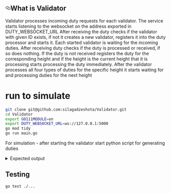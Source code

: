 <h2><a id="user-content-whats-tron" class="anchor" aria-hidden="true" href="#whats-tron"><svg class="octicon octicon-link" viewBox="0 0 16 16" version="1.1" width="16" height="16" aria-hidden="true"><path fill-rule="evenodd" d="M4 9h1v1H4c-1.5 0-3-1.69-3-3.5S2.55 3 4 3h4c1.45 0 3 1.69 3 3.5 0 1.41-.91 2.72-2 3.25V8.59c.58-.45 1-1.27 1-2.09C10 5.22 8.98 4 8 4H4c-.98 0-2 1.22-2 2.5S3 9 4 9zm9-3h-1v1h1c1 0 2 1.22 2 2.5S13.98 12 13 12H9c-.98 0-2-1.22-2-2.5 0-.83.42-1.64 1-2.09V6.25c-1.09.53-2 1.84-2 3.25C6 11.31 7.55 13 9 13h4c1.45 0 3-1.69 3-3.5S14.5 6 13 6z"></path></svg></a>What is Validator</h2>
<p>Validator processes incoming duty requests for each validator. The service starts listening to the websocket on the address exported in DUTY_WEBSOCKET_URL
After receiving the duty checks if the validator with given ID exists, if not it creates a new validator, registers it into the duty processor and starts it. Each started validator is waiting for the incoming duties. After receiving duty checks if the duty is processed or received, if so does nothing. If the duty is not received registers the duty for the corresponding height and if the height is the current height that it is processing starts processing the duty immediately. After the validator processes all four types of duties for the specific height it starts waiting for and processing duties for the next height</p>

# run to simulate
```bash
git clone git@github.com:silagadzeshota/Validator.git
cd Validator
export GO111MODULE=on
export DUTY_WEBSOCKET_URL=ws://127.0.0.1:5000
go mod tidy
go run main.go
```

For simulation - after starting the validator start python script for generating duties
<details>
<summary>Expected output</summary>
<div class="highlight highlight-source-shell"><pre>
2023/06/18 20:55:41 listening for incoming duties to process
Validator  5  created and started listening for incoming duties
2023/06/18 20:55:44 Validator  5 : Received new duty  PROPOSER  for the height  0
2023/06/18 20:55:44 Validator  5 : Processed duty  PROPOSER  for the height  0
2023/06/18 20:55:47 Validator  5 : Received new duty  ATTESTER  for the height  0
2023/06/18 20:55:47 Validator  5 : Processed duty  ATTESTER  for the height  0
Validator  1  created and started listening for incoming duties
2023/06/18 20:55:50 Validator  1 : Received new duty  PROPOSER  for the height  0
2023/06/18 20:55:50 Validator  1 : Processed duty  PROPOSER  for the height  0
2023/06/18 20:55:53 Validator  5 : Received new duty  AGGREGATOR  for the height  0
2023/06/18 20:55:53 Validator  5 : Processed duty  AGGREGATOR  for the height  0
2023/06/18 20:55:56 Validator  5 : Received new duty  SYNC_COMMITTEE  for the height  0
2023/06/18 20:55:56 Validator  5 : Processed duty  SYNC_COMMITTEE  for the height  0
2023/06/18 20:55:56 Validator  5  moved to height  1
2023/06/18 20:55:59 Validator  1 : Received new duty  ATTESTER  for the height  0
2023/06/18 20:55:59 Validator  1 : Processed duty  ATTESTER  for the height  0
Validator  3  created and started listening for incoming duties
2023/06/18 20:56:02 Validator  3 : Received new duty  PROPOSER  for the height  0
2023/06/18 20:56:02 Validator  3 : Processed duty  PROPOSER  for the height  0
Validator  4  created and started listening for incoming duties
2023/06/18 20:56:05 Validator  4 : Received new duty  PROPOSER  for the height  0
2023/06/18 20:56:05 Validator  4 : Processed duty  PROPOSER  for the height  0
Validator  2  created and started listening for incoming duties
2023/06/18 20:56:08 Validator  2 : Received new duty  PROPOSER  for the height  0
2023/06/18 20:56:08 Validator  2 : Processed duty  PROPOSER  for the height  0
2023/06/18 20:56:11 Validator  2 : Received new duty  ATTESTER  for the height  0
2023/06/18 20:56:11 Validator  2 : Processed duty  ATTESTER  for the height  0
2023/06/18 20:56:14 Validator  3 : Received new duty  ATTESTER  for the height  0
2023/06/18 20:56:14 Validator  3 : Processed duty  ATTESTER  for the height  0
Validator  6  created and started listening for incoming duties
2023/06/18 20:56:17 Validator  6 : Received new duty  PROPOSER  for the height  0
2023/06/18 20:56:17 Validator  6 : Processed duty  PROPOSER  for the height  0
2023/06/18 20:56:20 Validator  2 : Received new duty  AGGREGATOR  for the height  0
2023/06/18 20:56:20 Validator  2 : Processed duty  AGGREGATOR  for the height  0
2023/06/18 20:56:23 Validator  4 : Received new duty  ATTESTER  for the height  0
2023/06/18 20:56:23 Validator  4 : Processed duty  ATTESTER  for the height  0
2023/06/18 20:56:26 Validator  4 : Received new duty  AGGREGATOR  for the height  0
2023/06/18 20:56:26 Validator  4 : Processed duty  AGGREGATOR  for the height  0
2023/06/18 20:56:29 Validator  2 : Received new duty  SYNC_COMMITTEE  for the height  0
2023/06/18 20:56:29 Validator  2 : Processed duty  SYNC_COMMITTEE  for the height  0
2023/06/18 20:56:29 Validator  2  moved to height  1
2023/06/18 20:56:32 Validator  3 : Received new duty  AGGREGATOR  for the height  0
2023/06/18 20:56:32 Validator  3 : Processed duty  AGGREGATOR  for the height  0
2023/06/18 20:56:35 Validator  6 : Received new duty  ATTESTER  for the height  0
2023/06/18 20:56:35 Validator  6 : Processed duty  ATTESTER  for the height  0
2023/06/18 20:56:38 Validator  5 : Received new duty  PROPOSER  for the height  1
2023/06/18 20:56:38 Validator  5 : Processed duty  PROPOSER  for the height  1
2023/06/18 20:56:41 Validator  1 : Received new duty  AGGREGATOR  for the height  0
2023/06/18 20:56:41 Validator  1 : Processed duty  AGGREGATOR  for the height  0
2023/06/18 20:56:44 Validator  2 : Received new duty  PROPOSER  for the height  1
2023/06/18 20:56:44 Validator  2 : Processed duty  PROPOSER  for the height  1
2023/06/18 20:56:47 Validator  2 : Received new duty  ATTESTER  for the height  1
2023/06/18 20:56:47 Validator  2 : Processed duty  ATTESTER  for the height  1
2023/06/18 20:56:50 Validator  6 : Received new duty  AGGREGATOR  for the height  0
2023/06/18 20:56:50 Validator  6 : Processed duty  AGGREGATOR  for the height  0
2023/06/18 20:56:53 Validator  3 : Received new duty  SYNC_COMMITTEE  for the height  0
2023/06/18 20:56:53 Validator  3 : Processed duty  SYNC_COMMITTEE  for the height  0
2023/06/18 20:56:53 Validator  3  moved to height  1
2023/06/18 20:56:56 Validator  2 : Received new duty  AGGREGATOR  for the height  1
2023/06/18 20:56:56 Validator  2 : Processed duty  AGGREGATOR  for the height  1</pre></div>
</details>

## Testing
```bash
go test ./...
```
